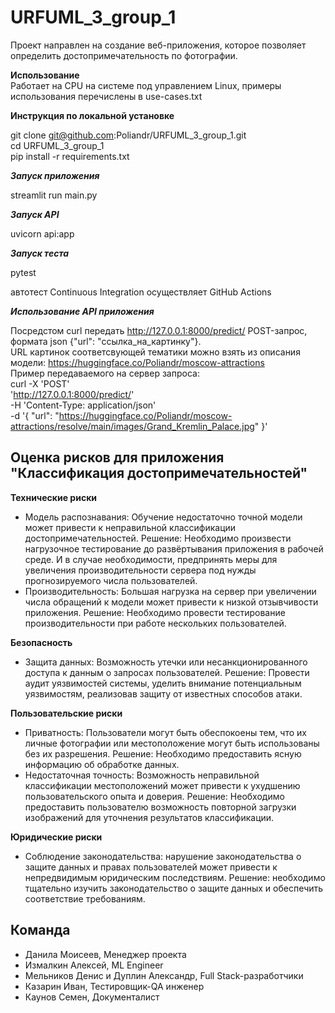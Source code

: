 # URFUML_3_group_1
Проект направлен на создание веб-приложения, которое позволяет определить достопримечательность по фотографии.

**Использование**  
Работает на CPU на системе под управлением Linux, примеры использования перечислены в use-cases.txt  

**Инструкция по локальной установке**

git clone git@github.com:Poliandr/URFUML_3_group_1.git  
cd URFUML_3_group_1  
pip install -r requirements.txt  

***Запуск приложения***

streamlit run main.py

***Запуск API***

uvicorn api:app

***Запуск теста***

pytest

автотест Continuous Integration осуществляет GitHub Actions 

***Использование API приложения***

Посредстом curl передать http://127.0.0.1:8000/predict/ POST-запрос, формата json {"url": "ссылка_на_картинку"}.  
URL картинок соответсвующей тематики можно взять из описания модели: https://huggingface.co/Poliandr/moscow-attractions  
Пример передаваемого на сервер запроса:  
curl -X 'POST' \
  'http://127.0.0.1:8000/predict/' \
  -H 'Content-Type: application/json' \
  -d '{
  "url": "https://huggingface.co/Poliandr/moscow-attractions/resolve/main/images/Grand_Kremlin_Palace.jpg"
}'

## Оценка рисков для приложения "Классификация достопримечательностей"

**Технические риски**
-  Модель распознавания: Обучение недостаточно точной модели может привести к неправильной классификации достопримечательностей.
   Решение: Необходимо произвести нагрузочное тестирование до развёртывания приложения в рабочей среде. И в случае необходимости, предпринять меры для увеличения производительности сервера под нужды прогнозируемого числа пользователей.
-  Производительность: Большая нагрузка на сервер при увеличении числа обращений к модели может привести к низкой отзывчивости приложения.
   Решение: Необходимо провести тестирование производительности при работе нескольких пользователей.

**Безопасность**
-  Защита данных: Возможность утечки или несанкционированного доступа к данным о запросах пользователей.
   Решение: Провести аудит уязвимостей системы, уделить внимание потенциальным уязвимостям, реализовав защиту от известных способов атаки.

**Пользовательские риски**
-  Приватность: Пользователи могут быть обеспокоены тем, что их личные фотографии или местоположение могут быть использованы без их разрешения.
   Решение: Необходимо предоставить ясную информацию об обработке данных.
-  Недостаточная точность: Возможность неправильной классификации местоположений может привести к ухудшению пользовательского опыта и доверия.
   Решение: Необходимо предоставить пользователю возможность повторной загрузки изображений для уточнения результатов классификации.

**Юридические риски**
-  Соблюдение законодательства: нарушение законодательства о защите данных и правах пользователей может привести к непредвидимым юридическим последствиям.
   Решение: необходимо тщательно изучить законодательство о защите данных и обеспечить соответствие требованиям.

## Команда
-  Данила Моисеев, Менеджер проекта
-  Измалкин Алексей, ML Engineer
-  Мельников Денис и Дуплин Александр, Full Stack-разработчики
-  Казарин Иван, Тестировщик-QA инженер
-  Каунов Семен, Документалист

